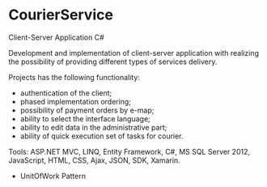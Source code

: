 # CourierService
Client-Server Application C#  

Development and implementation of client-server application with realizing the possibility of providing different types of services delivery.  

Projects has the following functionality:  
- authentication of the client;  
- phased implementation ordering;  
- possibility of payment orders by e-map;  
- ability to select the interface language;  
- ability to edit data in the administrative part;  
- ability of quick execution set of tasks for courier.  

Tools: ASP.NET MVC, LINQ, Entity Framework, C#, MS SQL Server 2012, JavaScript, HTML, CSS, Ajax, JSON, SDK, Xamarin.  
+ UnitOfWork Pattern 
